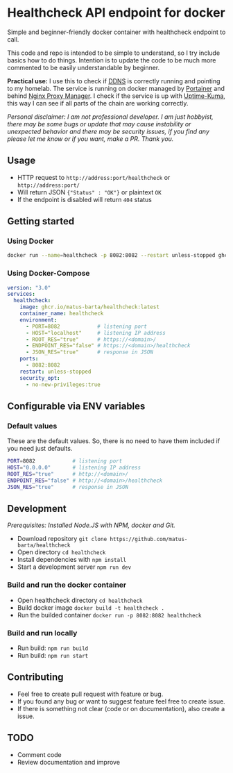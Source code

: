 
# Healthcheck API endpoint for docker

Simple and beginner-friendly docker container with healthcheck endpoint to call.

This code and repo is intended to be simple to understand, so I try include basics how to do things. Intention is to update the code to be much more commented to be easily understandable by beginner.

**Practical use:** I use this to check if [DDNS](https://github.com/timothymiller/cloudflare-ddns) is correctly running and pointing to my homelab. The service is running on docker managed by [Portainer](https://www.portainer.io/) and behind [Nginx Proxy Manager](https://nginxproxymanager.com/). I check if the service is up with [Uptime-Kuma](https://github.com/louislam/uptime-kuma), this way I can see if all parts of the chain are working correctly.

*Personal disclaimer: I am not professional developer. I am just hobbyist, there may be some bugs or update that may cause instability or unexpected behavior and there may be security issues, if you find any please let me know or if you want, make a PR.*
*Thank you.*

## Usage

- HTTP request to `http://address:port/healthcheck` or `http://address:port/`
- Will return JSON `{"Status" : "OK"}` or plaintext `OK`
- If the endpoint is disabled will return `404` status

## Getting started

### Using Docker

```bash
docker run --name=healthcheck -p 8082:8082 --restart unless-stopped ghcr.io/matus-barta/healthcheck:latest
```

### Using Docker-Compose

```yaml
version: "3.0"
services:
  healthcheck:
    image: ghcr.io/matus-barta/healthcheck:latest
    container_name: healthcheck
    environment:
      - PORT=8082            # listening port
      - HOST="localhost"     # listening IP address
      - ROOT_RES="true"      # https://<domain>/
      - ENDPOINT_RES="false" # https://<domain>/healthcheck
      - JSON_RES="true"      # response in JSON
    ports:
      - 8082:8082
    restart: unless-stopped
    security_opt:
      - no-new-privileges:true
```

## Configurable via ENV variables

### Default values

These are the default values. So, there is no need to have them included if you need just defaults.

```bash
PORT=8082            # listening port
HOST="0.0.0.0"       # listening IP address
ROOT_RES="true"      # http://<domain>/
ENDPOINT_RES="false" # http://<domain>/healthcheck
JSON_RES="true"      # response in JSON
```

## Development

*Prerequisites: Installed Node.JS with NPM, docker and Git.*

- Download repository `git clone https://github.com/matus-barta/healthcheck`
- Open directory `cd healthcheck`
- Install dependencies with `npm install`
- Start a development server `npm run dev`

### Build and run the docker container

- Open healthcheck directory `cd healthcheck`
- Build docker image `docker build -t healthcheck .`
- Run the builded container `docker run -p 8082:8082 healthcheck`

### Build and run locally

- Run build: `npm run build`
- Run build: `npm run start`

## Contributing

- Feel free to create pull request with feature or bug.
- If you found any bug or want to suggest feature feel free to create issue.
- If there is something not clear (code or on documentation), also create a issue.

## TODO

- Comment code
- Review documentation and improve
